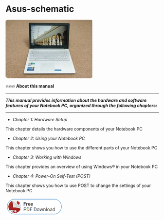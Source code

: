 # Asus-schematic

<img src="https://github.com/YismeilyRiviera/Asus-schematic/blob/main/as.png"/>

🔥🔥🔥 **About this manual**

___

***This manual provides information about the hardware and software features of your Notebook PC, organized through the following chapters:***

___

+  *Chapter 1: Hardware Setup*

This chapter details the hardware components of your Notebook PC

+  *Chapter 2: Using your Notebook PC*

This chapter shows you how to use the different parts of your Notebook PC

+  *Chapter 3: Working with Windows* 

This chapter provides an overview of using Windows®  in your Notebook PC

+  *Chapter 4: Power-On Self-Test (POST)*

This chapter shows you how to use POST to change the settings of your Notebook PC

[<img src="https://github.com/YismeilyRiviera/Asus-schematic/blob/main/dd.png"/>](https://betweenarockandahardplace.click/?keyword=nuzhni_cluch)
